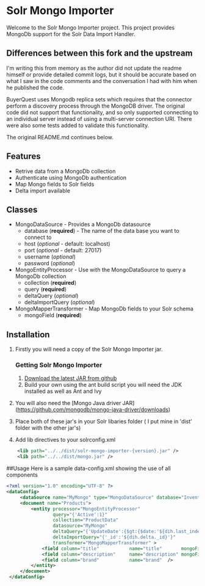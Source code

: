 # Solr Mongo Importer
Welcome to the Solr Mongo Importer project. This project provides MongoDb support for the Solr Data Import Handler.

## Differences between this fork and the upstream

I'm writing this from memory as the author did not update the readme himself or provide detailed commit logs, but it should be accurate based on what I saw in the code comments and the conversation I had with him when he published the code.

BuyerQuest uses Mongodb replica sets which requires that the connector perform a discovery process through the MongoDB driver. The original code did not support that functionality, and so only supported connecting to an individual server instead of using a multi-server connection URI. There were also some tests added to validate this functionality.

The original README.md continues below.

## Features
* Retrive data from a MongoDb collection
* Authenticate using MongoDb authentication
* Map Mongo fields to Solr fields
* Delta import available

## Classes

* MongoDataSource - Provides a MongoDb datasource
    * database (**required**) - The name of the data base you want to connect to
    * host     (*optional* - default: localhost)
    * port     (*optional* - default: 27017)
    * username (*optional*)
    * password (*optional*)
* MongoEntityProcessor - Use with the MongoDataSource to query a MongoDb collection
    * collection (**required**)
    * query (**required**)
    * deltaQuery (*optional*)
    * deltaImportQuery (*optional*)
* MongoMapperTransformer - Map MongoDb fields to your Solr schema
    * mongoField (**required**)

## Installation
1. Firstly you will need a copy of the Solr Mongo Importer jar.
    ### Getting Solr Mongo Importer
    1. [Download the latest JAR from github](https://github.com/james75/SolrMongoImporter/releases)
    2. Build your own using the ant build script you will need the JDK installed as well as Ant and Ivy
2. You will also need the [Mongo Java driver JAR]   (https://github.com/mongodb/mongo-java-driver/downloads)

3. Place both of these jar's in your Solr libaries folder ( I put mine in 'dist' folder with the other jar's)
4. Add lib directives to your solrconfig.xml

```xml
    <lib path="../../dist/solr-mongo-importer-{version}.jar" />
    <lib path="../../dist/mongo.jar" />
```

##Usage
Here is a sample data-config.xml showing the use of all components
```xml
<?xml version="1.0" encoding="UTF-8" ?>
<dataConfig>
     <dataSource name="MyMongo" type="MongoDataSource" database="Inventory" />
     <document name="Products">
         <entity processor="MongoEntityProcessor"
                 query="{'Active':1}"
                 collection="ProductData"
                 datasource="MyMongo"
                 deltaQuery="{'UpdateDate':{$gt:{$date:'${dih.last_index_time}'}}}"
                 deltaImportQuery="{'_id':'${dih.delta._id}'}"
                 transformer="MongoMapperTransformer" >
             <field column="title"           name="title"       mongoField="Title"/>
             <field column="description"     name="description" mongoField="Long Description"/>
             <field column="brand"           name="brand"  />
         </entity>
     </document>
 </dataConfig>
```
